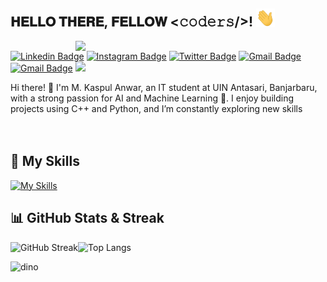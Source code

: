 <h2> 𝐇𝐄𝐋𝐋𝐎 𝐓𝐇𝐄𝐑𝐄, 𝐅𝐄𝐋𝐋𝐎𝐖 <𝚌𝚘𝚍𝚎𝚛𝚜/>! <img src="https://raw.githubusercontent.com/ABSphreak/ABSphreak/master/gifs/Hi.gif" width="30px"></h2>

<img align='right' src='https://i.pinimg.com/originals/1e/db/f1/1edbf144909f2bbfcff412393422984c.gif' width='400px'>

[![Linkedin Badge](https://img.shields.io/badge/LinkedIn-0077B5?style=for-the-badge&logo=linkedin&logoColor=white)](https://www.linkedin.com/in/mkasplanwar/)
[![Instagram Badge](https://img.shields.io/badge/Instagram-E4405F?style=for-the-badge&logo=instagram&logoColor=white)](https://www.instagram.com/mkasplanwar/)
[![Twitter Badge](https://img.shields.io/badge/Twitter-1DA1F2?style=for-the-badge&logo=twitter&logoColor=white)](https://www.twitter.com/-/)
[![Gmail Badge](https://img.shields.io/badge/EMAIL-FE7A16?style=for-the-badge&logo=gmail&logoColor=white)](mailto:mkasplanwar@gmail.com)
[![Gmail Badge](https://img.shields.io/badge/GitHub_Gist-100000?style=for-the-badge&logo=github&logoColor=white)](https://gist.github.com/mkasplanwar)
[![](https://visitcount.itsvg.in/api?id=mkasplanwar&label=Profile%20Views&color=6&icon=2&pretty=true)](https://visitcount.itsvg.in)

Hi there! 👋 I'm M. Kaspul Anwar, an IT student at UIN Antasari, Banjarbaru, with a strong passion for AI and Machine Learning 🤖. I enjoy building projects using C++ and Python, and I’m constantly exploring new skills
<br><br><br>

## 🌟 My Skills  
[![My Skills](https://skillicons.dev/icons?i=html,css,js,python,cpp,php,git,github)](#)

## 📊 GitHub Stats & Streak

<img src="https://github-readme-streak-stats.herokuapp.com/?user=mkasplanwar&theme=greywhite" alt="GitHub Streak" />![Top Langs](https://github-readme-stats.vercel.app/api/top-langs/?username=mkasplanwar&layout=compact)

![dino](https://github.com/user-attachments/assets/5fc7dc22-689e-4d73-8c06-9d25c21c4bd3)


